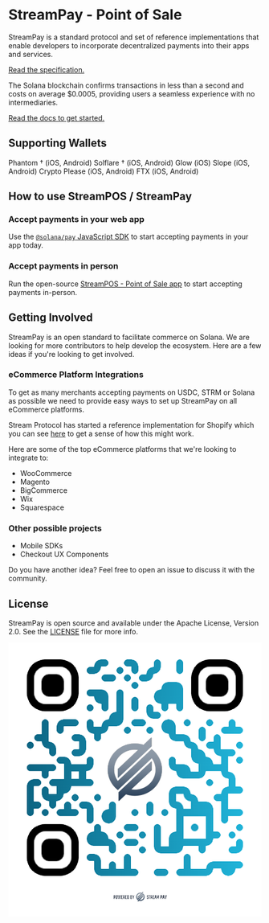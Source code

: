 # StreamPay - Point of Sale

StreamPay is a standard protocol and set of reference implementations that enable developers to incorporate decentralized payments into their apps and services.

[Read the specification.](SPEC.md)

The Solana blockchain confirms transactions in less than a second and costs on average $0.0005, providing users a seamless experience with no intermediaries.

[Read the docs to get started.](https://docs.solanapay.com)

## Supporting Wallets

Phantom † (iOS, Android)
Solflare † (iOS, Android)
Glow (iOS)
Slope (iOS, Android)
Crypto Please (iOS, Android)
FTX (iOS, Android)

## How to use StreamPOS / StreamPay

### Accept payments in your web app
Use the [`@solana/pay` JavaScript SDK](https://github.com/stream-protocol/stream-pay/blob/master/SPEC.md#memotree/master/core) to start accepting payments in your app today.

### Accept payments in person
Run the open-source [StreamPOS - Point of Sale app](https://stream-pay-point-of-sale.vercel.app/new?recipient=5jihQavcfDS3PSyDqFxtznhTSD26TCrjx1TrXPbB4jkV&label=Stream+Pay) to start accepting payments in-person.

## Getting Involved

StreamPay is an open standard to facilitate commerce on Solana. We are looking for more contributors to help develop the ecosystem. Here are a few ideas if you're looking to get involved.

### eCommerce Platform Integrations
To get as many merchants accepting payments on USDC, STRM or Solana as possible we need to provide easy ways to set up StreamPay on all eCommerce platforms. 

Stream Protocol has started a reference implementation for Shopify which you can see [here](https://github.com/stream-protocol/stream-pay/blob/master/SPEC.md#memoblob/shopify/shopify) to get a sense of how this might work.

Here are some of the top eCommerce platforms that we're looking to integrate to:

* WooCommerce
* Magento
* BigCommerce
* Wix
* Squarespace

### Other possible projects
* Mobile SDKs
* Checkout UX Components

Do you have another idea? Feel free to open an issue to discuss it with the community.

## License

StreamPay is open source and available under the Apache License, Version 2.0. See the [LICENSE](./LICENSE) file for more info.

![StreamPay](stream-pay.png)
